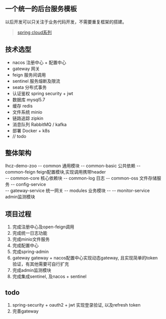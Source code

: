 ## 一个统一的后台服务模板
以后开发可以只关注于业务代码开发，不需要重复框架的搭建。
> [spring cloud系列](https://www.jianshu.com/p/f083660c65bf)

## 技术选型
- nacos         注册中心 + 配置中心
- gateway       网关
- feign         服务间调用
- sentinel      服务熔断及限流
- seata         分布式事务
- 认证鉴权       spring security + jwt
- 数据库         mysql5.7
- 缓存           redis
- 文件系统       minio
- 链路追踪       zipkin
- 消息队列       RabbitMQ / kafka
- 部署           Docker + k8s
- // todo

##  整体架构

lhcz-demo-zoo
    -- common   通用模块
        -- common-basic     公共依赖
        -- common-feign     feign配置模块,实现调用携带header      
        -- common-core      核心依赖块
        -- common-log       日志
        -- common-oss       文件存储服务
    -- config-service   
    -- gateway-service      统一网关
    -- modules              业务模块
        -- 
    -- monitor-service      admin监测模块
        
        
## 项目过程
1. 完成注册中心及open-feign调用
2. 完成统一日志功能
3. 完成minio文件服务
4. 完成配置中心
5. 完成spring-admin
6. gateway gateway + nacos配置中心实现动态gateway, 且实现简单的token验证，有其他需要可自行扩充
7. 完成admin监测模块
8. 完成集成sentinel, 及nacos + sentinel

## todo
1. spring-security + oauth2 + jwt 实现登录验证, 以及refresh token
2. 完善gateway

